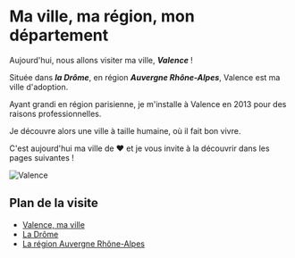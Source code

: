 # Ma ville, ma région, mon département

Aujourd'hui, nous allons visiter ma ville, ***Valence*** !

Située dans ***la Drôme***, en région ***Auvergne Rhône-Alpes***, Valence est ma ville d'adoption.

Ayant grandi en région parisienne, je m'installe à Valence en 2013 pour des raisons professionnelles.

Je découvre alors une ville à taille humaine, où il fait bon vivre.

C'est aujourd'hui ma ville de ❤️ et je vous invite à la découvrir dans les pages suivantes !

![Valence](./images/valence.jpg)

## Plan de la visite

- [Valence, ma ville](ma-ville.md)
- [La Drôme](mon-departement.md)
- [La région Auvergne Rhône-Alpes](ma-region.md)
